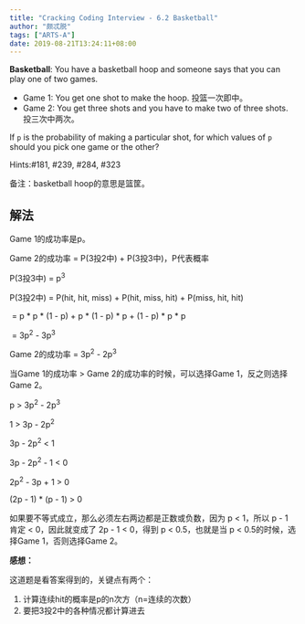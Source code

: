 ```yaml
---
title: "Cracking Coding Interview - 6.2 Basketball"
author: "颇忒脱"
tags: ["ARTS-A"]
date: 2019-08-21T13:24:11+08:00
---
```


<!--more-->

**Basketball**: You have a basketball hoop and someone says that you can play one of two games.

* Game 1: You get one shot to make the hoop. 投篮一次即中。
* Game 2: You get three shots and you have to make two of three shots. 投三次中两次。

If `p` is the probability of making a particular shot, for which values of `p` should you pick one game or the other?

Hints:#181, #239, #284, #323

备注：basketball hoop的意思是篮筐。

## 解法

Game 1的成功率是p。

Game 2的成功率 = P(3投2中) + P(3投3中)，P代表概率

P(3投3中) = p<sup>3</sup>

P(3投2中) = P(hit, hit, miss) + P(hit, miss, hit) + P(miss, hit, hit)

​                  = p * p * (1 - p) + p * (1 - p) * p + (1 - p) * p * p

​                  = 3p<sup>2</sup> - 3p<sup>3</sup>

Game 2的成功率 = 3p<sup>2</sup> - 2p<sup>3</sup>

当Game 1的成功率 > Game 2的成功率的时候，可以选择Game 1，反之则选择Game 2。

p > 3p<sup>2</sup> - 2p<sup>3</sup>

1 > 3p - 2p<sup>2</sup>

3p - 2p<sup>2</sup> < 1

3p - 2p<sup>2</sup> - 1 < 0

2p<sup>2</sup> - 3p + 1 > 0

(2p - 1) * (p - 1) > 0

如果要不等式成立，那么必须左右两边都是正数或负数，因为 p < 1，所以 p - 1 肯定 < 0，因此就变成了 2p - 1 < 0，得到 p < 0.5，也就是当 p < 0.5的时候，选择Game 1，否则选择Game 2。

**感想：**

这道题是看答案得到的，关键点有两个：

1. 计算连续hit的概率是p的n次方（n=连续的次数）
2. 要把3投2中的各种情况都计算进去

